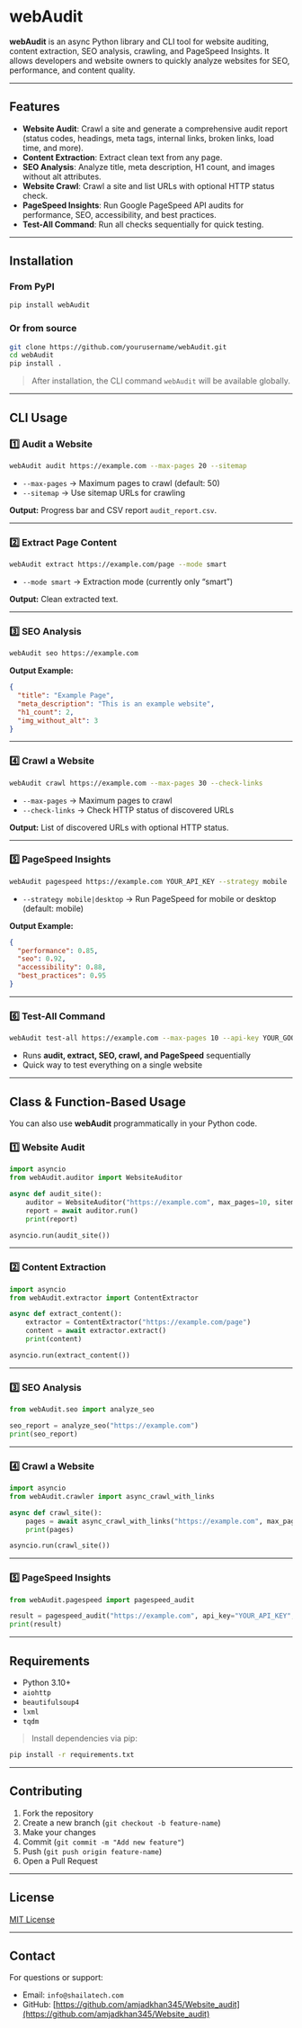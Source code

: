 # webAudit

**webAudit** is an async Python library and CLI tool for website auditing, content extraction, SEO analysis, crawling, and PageSpeed Insights. It allows developers and website owners to quickly analyze websites for SEO, performance, and content quality.

---

## Features

- **Website Audit**: Crawl a site and generate a comprehensive audit report (status codes, headings, meta tags, internal links, broken links, load time, and more).  
- **Content Extraction**: Extract clean text from any page.  
- **SEO Analysis**: Analyze title, meta description, H1 count, and images without alt attributes.  
- **Website Crawl**: Crawl a site and list URLs with optional HTTP status check.  
- **PageSpeed Insights**: Run Google PageSpeed API audits for performance, SEO, accessibility, and best practices.  
- **Test-All Command**: Run all checks sequentially for quick testing.  

---

## Installation

### From PyPI
```bash
pip install webAudit
```

### Or from source
```bash
git clone https://github.com/yourusername/webAudit.git
cd webAudit
pip install .
```

> After installation, the CLI command `webAudit` will be available globally.

---

## CLI Usage

### 1️⃣ Audit a Website
```bash
webAudit audit https://example.com --max-pages 20 --sitemap
```
- `--max-pages` → Maximum pages to crawl (default: 50)  
- `--sitemap` → Use sitemap URLs for crawling  

**Output:** Progress bar and CSV report `audit_report.csv`.

---

### 2️⃣ Extract Page Content
```bash
webAudit extract https://example.com/page --mode smart
```
- `--mode smart` → Extraction mode (currently only “smart”)  

**Output:** Clean extracted text.

---

### 3️⃣ SEO Analysis
```bash
webAudit seo https://example.com
```

**Output Example:**
```json
{
  "title": "Example Page",
  "meta_description": "This is an example website",
  "h1_count": 2,
  "img_without_alt": 3
}
```

---

### 4️⃣ Crawl a Website
```bash
webAudit crawl https://example.com --max-pages 30 --check-links
```
- `--max-pages` → Maximum pages to crawl  
- `--check-links` → Check HTTP status of discovered URLs  

**Output:** List of discovered URLs with optional HTTP status.

---

### 5️⃣ PageSpeed Insights
```bash
webAudit pagespeed https://example.com YOUR_API_KEY --strategy mobile
```
- `--strategy mobile|desktop` → Run PageSpeed for mobile or desktop (default: mobile)  

**Output Example:**
```json
{
  "performance": 0.85,
  "seo": 0.92,
  "accessibility": 0.88,
  "best_practices": 0.95
}
```

---

### 6️⃣ Test-All Command
```bash
webAudit test-all https://example.com --max-pages 10 --api-key YOUR_GOOGLE_API_KEY
```
- Runs **audit, extract, SEO, crawl, and PageSpeed** sequentially  
- Quick way to test everything on a single website  

---

## Class & Function-Based Usage

You can also use **webAudit** programmatically in your Python code.

### 1️⃣ Website Audit
```python
import asyncio
from webAudit.auditor import WebsiteAuditor

async def audit_site():
    auditor = WebsiteAuditor("https://example.com", max_pages=10, sitemap=True)
    report = await auditor.run()
    print(report)

asyncio.run(audit_site())
```

---

### 2️⃣ Content Extraction
```python
import asyncio
from webAudit.extractor import ContentExtractor

async def extract_content():
    extractor = ContentExtractor("https://example.com/page")
    content = await extractor.extract()
    print(content)

asyncio.run(extract_content())
```

---

### 3️⃣ SEO Analysis
```python
from webAudit.seo import analyze_seo

seo_report = analyze_seo("https://example.com")
print(seo_report)
```

---

### 4️⃣ Crawl a Website
```python
import asyncio
from webAudit.crawler import async_crawl_with_links

async def crawl_site():
    pages = await async_crawl_with_links("https://example.com", max_pages=10)
    print(pages)

asyncio.run(crawl_site())
```

---

### 5️⃣ PageSpeed Insights
```python
from webAudit.pagespeed import pagespeed_audit

result = pagespeed_audit("https://example.com", api_key="YOUR_API_KEY", strategy="mobile")
print(result)
```

---

## Requirements

- Python 3.10+  
- `aiohttp`  
- `beautifulsoup4`  
- `lxml`  
- `tqdm`  

> Install dependencies via pip:  
```bash
pip install -r requirements.txt
```

---

## Contributing

1. Fork the repository  
2. Create a new branch (`git checkout -b feature-name`)  
3. Make your changes  
4. Commit (`git commit -m "Add new feature"`)  
5. Push (`git push origin feature-name`)  
6. Open a Pull Request  

---

## License

[MIT License](LICENSE)  

---

## Contact

For questions or support:  
- Email: `info@shailatech.com`  
- GitHub: [https://github.com/amjadkhan345/Website_audit](https://github.com/amjadkhan345/Website_audit)
